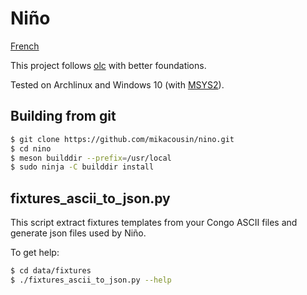 # Niño

[French](README.fr.md")

This project follows [olc](https://mikacousin.github.io/olc) with better foundations.

Tested on Archlinux and Windows 10 (with [MSYS2](https://www.msys2.org)).

## Building from git

```bash
$ git clone https://github.com/mikacousin/nino.git
$ cd nino
$ meson builddir --prefix=/usr/local
$ sudo ninja -C builddir install
```

## fixtures_ascii_to_json.py

This script extract fixtures templates from your Congo ASCII files and generate json files used by Niño.

To get help:

```bash
$ cd data/fixtures
$ ./fixtures_ascii_to_json.py --help
```
